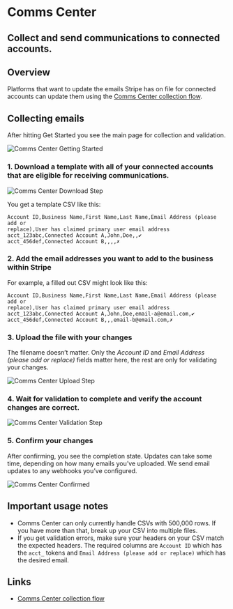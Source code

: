 # Comms Center

## Collect and send communications to connected accounts.

## Overview

Platforms that want to update the emails Stripe has on file for connected
accounts can update them using the [Comms Center collection
flow](https://dashboard.stripe.com/connect/comms_center/collect).

## Collecting emails

After hitting Get Started you see the main page for collection and validation.

![Comms Center Getting
Started](https://b.stripecdn.com/docs-statics-srv/assets/comms-center-get-started.0342e9ed411102b9c81f3bfd3b075010.png)

### 1. Download a template with all of your connected accounts that are eligible for receiving communications.

![Comms Center Download
Step](https://b.stripecdn.com/docs-statics-srv/assets/comms-center-download-emails.0f98ff258879870ce5a83603524c33ac.png)

You get a template CSV like this:

```
Account ID,Business Name,First Name,Last Name,Email Address (please add or
replace),User has claimed primary user email address
acct_123abc,Connected Account A,John,Doe,,✔
acct_456def,Connected Account B,,,,✗

```

### 2. Add the email addresses you want to add to the business within Stripe

For example, a filled out CSV might look like this:

```
Account ID,Business Name,First Name,Last Name,Email Address (please add or
replace),User has claimed primary user email address
acct_123abc,Connected Account A,John,Doe,email-a@email.com,✔
acct_456def,Connected Account B,,,email-b@email.com,✗

```

### 3. Upload the file with your changes

The filename doesn’t matter. Only the *Account ID* and *Email Address (please
add or replace)* fields matter here, the rest are only for validating your
changes.

![Comms Center Upload
Step](https://b.stripecdn.com/docs-statics-srv/assets/comms-center-upload-emails.9ec27a2b1c9e46fd2d342f2b2c5ed923.png)

### 4. Wait for validation to complete and verify the account changes are correct.

![Comms Center Validation
Step](https://b.stripecdn.com/docs-statics-srv/assets/comms-center-validation.09e86d5773685dea8a7ce28578abaaff.png)

### 5. Confirm your changes

After confirming, you see the completion state. Updates can take some time,
depending on how many emails you’ve uploaded. We send email updates to any
webhooks you’ve configured.

![Comms Center
Confirmed](https://b.stripecdn.com/docs-statics-srv/assets/comms-center-confirmed.b5a1286831c481edc0055551ad4c5f6d.png)

## Important usage notes

- Comms Center can only currently handle CSVs with 500,000 rows. If you have
more than that, break up your CSV into multiple files.
- If you get validation errors, make sure your headers on your CSV match the
expected headers. The required columns are `Account ID` which has the `acct_`
tokens and `Email Address (please add or replace)` which has the desired email.

## Links

- [Comms Center collection
flow](https://dashboard.stripe.com/connect/comms_center/collect)